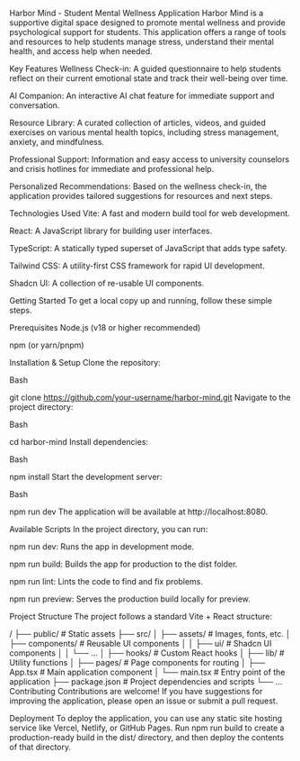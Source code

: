 Harbor Mind - Student Mental Wellness Application
Harbor Mind is a supportive digital space designed to promote mental wellness and provide psychological support for students. This application offers a range of tools and resources to help students manage stress, understand their mental health, and access help when needed.

Key Features
Wellness Check-in: A guided questionnaire to help students reflect on their current emotional state and track their well-being over time.

AI Companion: An interactive AI chat feature for immediate support and conversation.

Resource Library: A curated collection of articles, videos, and guided exercises on various mental health topics, including stress management, anxiety, and mindfulness.

Professional Support: Information and easy access to university counselors and crisis hotlines for immediate and professional help.

Personalized Recommendations: Based on the wellness check-in, the application provides tailored suggestions for resources and next steps.

Technologies Used
Vite: A fast and modern build tool for web development.

React: A JavaScript library for building user interfaces.

TypeScript: A statically typed superset of JavaScript that adds type safety.

Tailwind CSS: A utility-first CSS framework for rapid UI development.

Shadcn UI: A collection of re-usable UI components.

Getting Started
To get a local copy up and running, follow these simple steps.

Prerequisites
Node.js (v18 or higher recommended)

npm (or yarn/pnpm)

Installation & Setup
Clone the repository:

Bash

git clone https://github.com/your-username/harbor-mind.git
Navigate to the project directory:

Bash

cd harbor-mind
Install dependencies:

Bash

npm install
Start the development server:

Bash

npm run dev
The application will be available at http://localhost:8080.

Available Scripts
In the project directory, you can run:

npm run dev: Runs the app in development mode.

npm run build: Builds the app for production to the dist folder.

npm run lint: Lints the code to find and fix problems.

npm run preview: Serves the production build locally for preview.

Project Structure
The project follows a standard Vite + React structure:

/
├── public/              # Static assets
├── src/
│   ├── assets/          # Images, fonts, etc.
│   ├── components/      # Reusable UI components
│   │   ├── ui/          # Shadcn UI components
│   │   └── ...
│   ├── hooks/           # Custom React hooks
│   ├── lib/             # Utility functions
│   ├── pages/           # Page components for routing
│   ├── App.tsx          # Main application component
│   └── main.tsx         # Entry point of the application
├── package.json         # Project dependencies and scripts
└── ...
Contributing
Contributions are welcome! If you have suggestions for improving the application, please open an issue or submit a pull request.

Deployment
To deploy the application, you can use any static site hosting service like Vercel, Netlify, or GitHub Pages. Run npm run build to create a production-ready build in the dist/ directory, and then deploy the contents of that directory.
